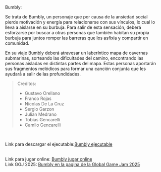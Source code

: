 Bumbly:

Se trata de Bumbly, un personaje que por causa de la ansiedad social pierde motivación y energía para relacionarse con sus vínculos, lo cual lo lleva a aislarse en su burbuja. Para salir de esta sensación, deberá esforzarse por buscar a otras personas que también habitan su propia burbuja para juntos romper las barreras que los asfixia y compartir en comunidad.

En su viaje Bumbly deberá atravesar un laberíntico mapa de cavernas submarinas, sorteando las dificultades del camino, encontrando las personas aisladas en distintas partes del mapa. Estas personas aportarán sus fragmentos melódicos para formar una canción conjunta que les ayudará a salir de las profundidades.

> Creditos:
> 
> * Gustavo Orellano
> * Franco Rojas
> * Nicolas De La Cruz
> * Sergio Garzon
> * Julian Medrano
> * Tobias Gencarelli
> * Camilo Gencarelli

<br />

Link para descargar el ejecutable:<a href="https://ggjv4.s3.us-west-1.amazonaws.com/files/games/2025/301415/exec/Bumbly.zip?VersionId=dHcuwZVNIgg3Mt4sR3kd0Hyzyy9HXw6y">Bumbly ejecutable</a> 

<br />
Link para jugar online: <a href="https://play.unity.com/en/games/aaad4896-56a4-47d6-b483-0f99c8a2749d/bumbly">Bumbly jugar online</a> 

<br />
Link GGJ 2025: <a href="https://globalgamejam.org/games/2025/bumbly-5">Bumbly en la pagina de la Global Game Jam 2025</a>



